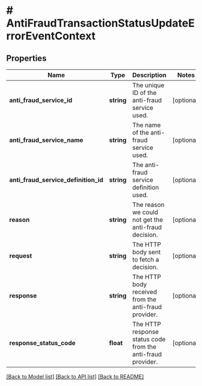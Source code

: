 # # AntiFraudTransactionStatusUpdateErrorEventContext

## Properties

Name | Type | Description | Notes
------------ | ------------- | ------------- | -------------
**anti_fraud_service_id** | **string** | The unique ID of the anti-fraud service used. | [optional]
**anti_fraud_service_name** | **string** | The name of the anti-fraud service used. | [optional]
**anti_fraud_service_definition_id** | **string** | The anti-fraud service definition used. | [optional]
**reason** | **string** | The reason we could not get the anti-fraud decision. | [optional]
**request** | **string** | The HTTP body sent to fetch a decision. | [optional]
**response** | **string** | The HTTP body received from the anti-fraud provider. | [optional]
**response_status_code** | **float** | The HTTP response status code from the anti-fraud provider. | [optional]

[[Back to Model list]](../../README.md#models) [[Back to API list]](../../README.md#endpoints) [[Back to README]](../../README.md)
